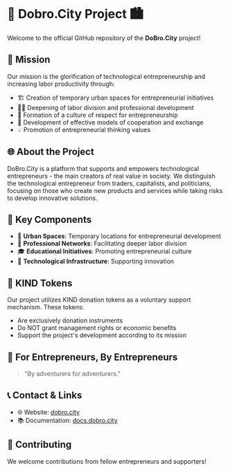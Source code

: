 # 🌟 Dobro.City Project 🏙️

Welcome to the official GitHub repository of the **DoBro.City** project!

## 🚀 Mission

Our mission is the glorification of technological entrepreneurship and increasing labor productivity through:

- 🏗️ Creation of temporary urban spaces for entrepreneurial initiatives
- 👨‍💻 Deepening of labor division and professional development
- 🤝 Formation of a culture of respect for entrepreneurship
- 🔄 Development of effective models of cooperation and exchange
- 💡 Promotion of entrepreneurial thinking values

## 🌐 About the Project

DoBro.City is a platform that supports and empowers technological entrepreneurs - the main creators of real value in society. We distinguish the technological entrepreneur from traders, capitalists, and politicians, focusing on those who create new products and services while taking risks to develop innovative solutions.

## 🔑 Key Components

- 🏢 **Urban Spaces**: Temporary locations for entrepreneurial development
- 🧩 **Professional Networks**: Facilitating deeper labor division
- 🎓 **Educational Initiatives**: Promoting entrepreneurial culture
- 🤖 **Technological Infrastructure**: Supporting innovation

## 💼 KIND Tokens

Our project utilizes KIND donation tokens as a voluntary support mechanism. These tokens:
- Are exclusively donation instruments
- Do NOT grant management rights or economic benefits
- Support the project's development according to its mission

## 👥 For Entrepreneurs, By Entrepreneurs

> "By adventurers for adventurers."

## 📞 Contact & Links

- 🌐 Website: [dobro.city](https://dobro.city)
- 📚 Documentation: [docs.dobro.city](https://docs.dobro.city)

## 🤝 Contributing

We welcome contributions from fellow entrepreneurs and supporters! 
